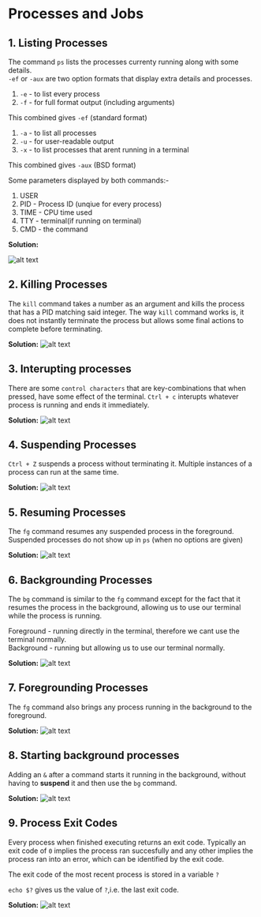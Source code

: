 # Processes and Jobs

## 1. Listing Processes

The command `ps` lists the processes currenty running along with some details. <br>
`-ef` or `-aux`  are two option formats that display extra details and processes. <br>

1. `-e` - to list every process
2. `-f` - for full format output (including arguments) 

This combined gives `-ef` (standard format)
<br>

1. `-a` - to list all processes
2. `-u` - for user-readable output
3. `-x` - to list processes that arent running in a terminal

This combined gives `-aux` (BSD format)

Some parameters displayed by both commands:-

1. USER 
2. PID - Process ID (unqiue for every process)
3. TIME - CPU time used
4. TTY - terminal(if running on terminal)
5. CMD - the command

**Solution:**

![alt text](images/image-25.png)

## 2. Killing Processes

The `kill` command takes a number as an argument and kills the process that has a PID matching said integer. The way `kill` command works is, it does not instantly terminate the process but allows some final actions to complete before terminating.

**Solution:**
![alt text](images/image-26.png)

## 3. Interupting processes

There are some `control characters` that are key-combinations that when pressed, have some effect of the terminal. 
`Ctrl + c` interupts whatever process is running and ends it immediately.

**Solution:**
![alt text](images/image-27.png)

## 4. Suspending Processes

`Ctrl + Z` suspends a process without terminating it. Multiple instances of a process can run at the same time.

**Solution:**
![alt text](images/image-28.png)

## 5. Resuming Processes

The `fg` command resumes any suspended process in the foreground. <br>
Suspended processes do not show up in `ps` (when no options are given)

**Solution:**
![alt text](images/image-29.png)

## 6. Backgrounding Processes

The `bg` command is similar to the `fg` command except for the fact that it resumes the process in the background, allowing us to use our terminal while the process is running.

Foreground - running directly in the terminal, therefore we cant use the terminal normally. <br>
Background - running but allowing us to use our terminal normally.

**Solution:**
![alt text](images/image-30.png)

## 7. Foregrounding Processes

The `fg` command also brings any process running in the background to the foreground.

**Solution:**
![alt text](images/image-31.png)

## 8. Starting background processes

Adding an `&` after a command starts it running in the background, without having to **suspend** it and then use the `bg` command.

**Solution:**
![alt text](images/mage-32.png)

## 9. Process Exit Codes

Every process when finished executing returns an exit code. Typically  an exit code of `0` implies the process ran succesfully and any other implies the process ran into an error, which can be identified by the exit code. 

The exit code of the most recent process is stored in a variable `?`

`echo $?` gives us the value of `?`,i.e. the last exit code.

**Solution:**
![alt text](images/image-33.png)

